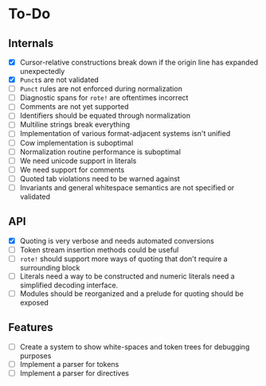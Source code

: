 # To-Do

## Internals

- [x] Cursor-relative constructions break down if the origin line has expanded unexpectedly
- [x] `Punct`s are not validated
- [ ] `Punct` rules are not enforced during normalization
- [ ] Diagnostic spans for `rote!` are oftentimes incorrect
- [ ] Comments are not yet supported
- [ ] Identifiers should be equated through normalization
- [ ] Multiline strings break everything
- [ ] Implementation of various format-adjacent systems isn't unified
- [ ] Cow implementation is suboptimal
- [ ] Normalization routine performance is suboptimal
- [ ] We need unicode support in literals
- [ ] We need support for comments
- [ ] Quoted tab violations need to be warned against
- [ ] Invariants and general whitespace semantics are not specified or validated

## API

- [x] Quoting is very verbose and needs automated conversions
- [ ] Token stream insertion methods could be useful
- [ ] `rote!` should support more ways of quoting that don't require a surrounding block
- [ ] Literals need a way to be constructed and numeric literals need a simplified decoding interface.
- [ ] Modules should be reorganized and a prelude for quoting should be exposed

## Features

- [ ] Create a system to show white-spaces and token trees for debugging purposes
- [ ] Implement a parser for tokens
- [ ] Implement a parser for directives

